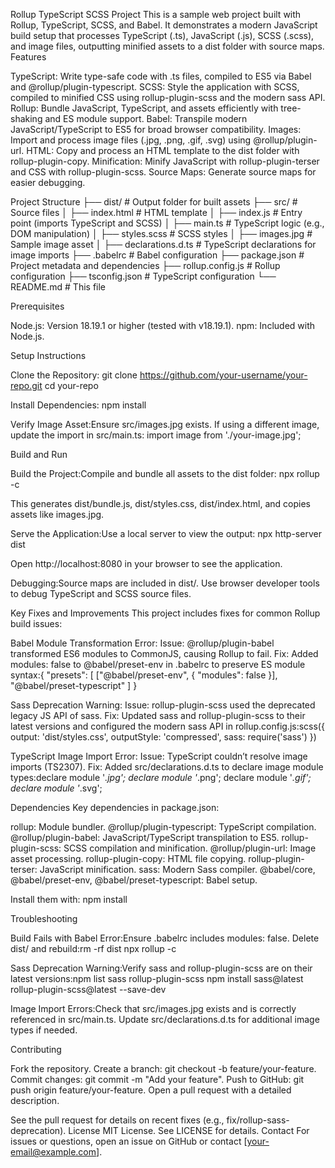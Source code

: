 Rollup TypeScript SCSS Project
This is a sample web project built with Rollup, TypeScript, SCSS, and Babel. It demonstrates a modern JavaScript build setup that processes TypeScript (.ts), JavaScript (.js), SCSS (.scss), and image files, outputting minified assets to a dist folder with source maps.
Features

TypeScript: Write type-safe code with .ts files, compiled to ES5 via Babel and @rollup/plugin-typescript.
SCSS: Style the application with SCSS, compiled to minified CSS using rollup-plugin-scss and the modern sass API.
Rollup: Bundle JavaScript, TypeScript, and assets efficiently with tree-shaking and ES module support.
Babel: Transpile modern JavaScript/TypeScript to ES5 for broad browser compatibility.
Images: Import and process image files (.jpg, .png, .gif, .svg) using @rollup/plugin-url.
HTML: Copy and process an HTML template to the dist folder with rollup-plugin-copy.
Minification: Minify JavaScript with rollup-plugin-terser and CSS with rollup-plugin-scss.
Source Maps: Generate source maps for easier debugging.

Project Structure
├── dist/                   # Output folder for built assets
├── src/                    # Source files
│   ├── index.html          # HTML template
│   ├── index.js            # Entry point (imports TypeScript and SCSS)
│   ├── main.ts             # TypeScript logic (e.g., DOM manipulation)
│   ├── styles.scss         # SCSS styles
│   ├── images.jpg          # Sample image asset
│   ├── declarations.d.ts   # TypeScript declarations for image imports
├── .babelrc                # Babel configuration
├── package.json            # Project metadata and dependencies
├── rollup.config.js        # Rollup configuration
├── tsconfig.json           # TypeScript configuration
└── README.md               # This file

Prerequisites

Node.js: Version 18.19.1 or higher (tested with v18.19.1).
npm: Included with Node.js.

Setup Instructions

Clone the Repository:
git clone https://github.com/your-username/your-repo.git
cd your-repo


Install Dependencies:
npm install


Verify Image Asset:Ensure src/images.jpg exists. If using a different image, update the import in src/main.ts:
import image from './your-image.jpg';



Build and Run

Build the Project:Compile and bundle all assets to the dist folder:
npx rollup -c

This generates dist/bundle.js, dist/styles.css, dist/index.html, and copies assets like images.jpg.

Serve the Application:Use a local server to view the output:
npx http-server dist

Open http://localhost:8080 in your browser to see the application.

Debugging:Source maps are included in dist/. Use browser developer tools to debug TypeScript and SCSS source files.


Key Fixes and Improvements
This project includes fixes for common Rollup build issues:

Babel Module Transformation Error:
Issue: @rollup/plugin-babel transformed ES6 modules to CommonJS, causing Rollup to fail.
Fix: Added modules: false to @babel/preset-env in .babelrc to preserve ES module syntax:{
  "presets": [
    ["@babel/preset-env", { "modules": false }],
    "@babel/preset-typescript"
  ]
}






Sass Deprecation Warning:
Issue: rollup-plugin-scss used the deprecated legacy JS API of sass.
Fix: Updated sass and rollup-plugin-scss to their latest versions and configured the modern sass API in rollup.config.js:scss({
  output: 'dist/styles.css',
  outputStyle: 'compressed',
  sass: require('sass')
})




TypeScript Image Import Error:
Issue: TypeScript couldn’t resolve image imports (TS2307).
Fix: Added src/declarations.d.ts to declare image module types:declare module '*.jpg';
declare module '*.png';
declare module '*.gif';
declare module '*.svg';





Dependencies
Key dependencies in package.json:

rollup: Module bundler.
@rollup/plugin-typescript: TypeScript compilation.
@rollup/plugin-babel: JavaScript/TypeScript transpilation to ES5.
rollup-plugin-scss: SCSS compilation and minification.
@rollup/plugin-url: Image asset processing.
rollup-plugin-copy: HTML file copying.
rollup-plugin-terser: JavaScript minification.
sass: Modern Sass compiler.
@babel/core, @babel/preset-env, @babel/preset-typescript: Babel setup.

Install them with:
npm install

Troubleshooting

Build Fails with Babel Error:Ensure .babelrc includes modules: false. Delete dist/ and rebuild:rm -rf dist
npx rollup -c


Sass Deprecation Warning:Verify sass and rollup-plugin-scss are on their latest versions:npm list sass rollup-plugin-scss
npm install sass@latest rollup-plugin-scss@latest --save-dev


Image Import Errors:Check that src/images.jpg exists and is correctly referenced in src/main.ts. Update src/declarations.d.ts for additional image types if needed.

Contributing

Fork the repository.
Create a branch: git checkout -b feature/your-feature.
Commit changes: git commit -m "Add your feature".
Push to GitHub: git push origin feature/your-feature.
Open a pull request with a detailed description.

See the pull request for details on recent fixes (e.g., fix/rollup-sass-deprecation).
License
MIT License. See LICENSE for details.
Contact
For issues or questions, open an issue on GitHub or contact [your-email@example.com].
